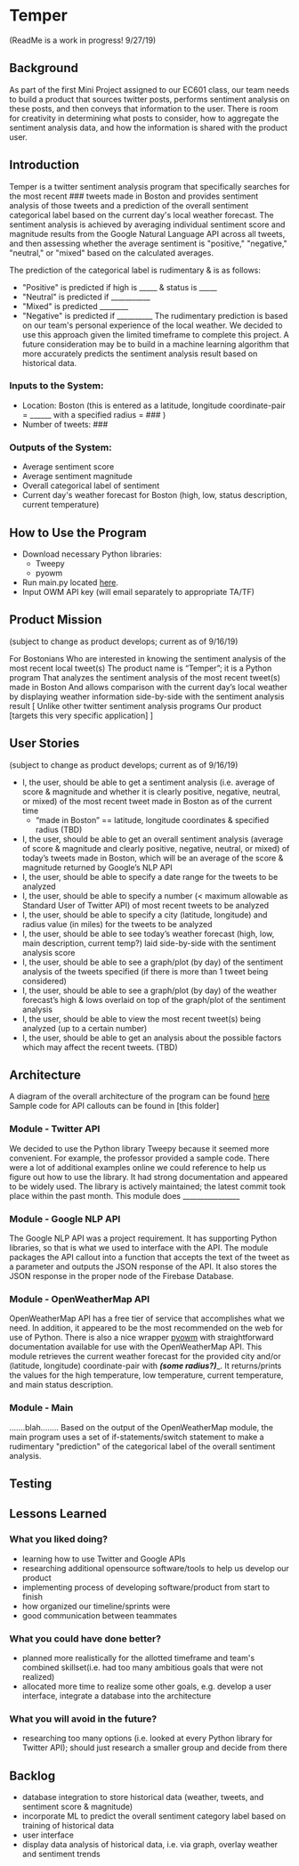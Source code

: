 # Temper
(ReadMe is a work in progress! 9/27/19)

## Background
As part of the first Mini Project assigned to our EC601 class, our team needs to build a product that sources twitter posts, performs sentiment analysis on these posts, and then conveys that information to the user. There is room for creativity in determining what posts to consider, how to aggregate the sentiment analysis data, and how the information is shared with the product user.

## Introduction
Temper is a twitter sentiment analysis program that specifically searches for the most recent ### tweets made in Boston and provides sentiment analysis of those tweets and a prediction of the overall sentiment categorical label based on the current day's local weather forecast. The sentiment analysis is achieved by averaging individual sentiment score and magnitude results from the Google Natural Language API across all tweets, and then assessing whether the average sentiment is "positive," "negative," "neutral," or "mixed" based on the calculated averages. 

The prediction of the categorical label is rudimentary & is as follows:
- "Positive" is predicted if high is _____ & status is _____
- "Neutral" is predicted if ___________
- "Mixed" is predicted ________
- "Negative" is predicted if __________
The rudimentary prediction is based on our team's personal experience of the local weather. We decided to use this approach given the limited timeframe to complete this project. A future consideration may be to build in a machine learning algorithm that more accurately predicts the sentiment analysis result based on historical data.

### Inputs to the System:
- Location: Boston (this is entered as a latitude, longitude coordinate-pair = ______ with a specified radius = ### )
- Number of tweets: ###

### Outputs of the System:
- Average sentiment score
- Average sentiment magnitude
- Overall categorical label of sentiment
- Current day's weather forecast for Boston (high, low, status description, current temperature)

## How to Use the Program
- Download necessary Python libraries:
  - Tweepy
  - pyowm
- Run main.py located [here](https://github.com/tpham393/EC601_MiniProject1/blob/master/Temper/main.py).
- Input OWM API key (will email separately to appropriate TA/TF)

## Product Mission
(subject to change as product develops; current as of 9/16/19)

For Bostonians
Who are interested in knowing the sentiment analysis of the most recent local tweet(s)
The product name is “Temper”; it is a Python program
That analyzes the sentiment analysis of the most recent tweet(s) made in Boston
And allows comparison with the current day’s local weather by displaying weather information side-by-side with the sentiment analysis result
[ Unlike other twitter sentiment analysis programs
Our product [targets this very specific application] ]

## User Stories
(subject to change as product develops; current as of 9/16/19)

- I, the user, should be able to get a sentiment analysis (i.e. average of score & magnitude and whether it is clearly positive, negative, neutral, or mixed) of the most recent tweet made in Boston as of the current time
  - “made in Boston” == latitude, longitude coordinates & specified radius (TBD)
-	I, the user, should be able to get an overall sentiment analysis (average of score & magnitude and clearly positive, negative, neutral, or mixed) of today’s tweets made in Boston, which will be an average of the score & magnitude returned by Google’s NLP API
-	I, the user, should be able to specify a date range for the tweets to be analyzed
-	I, the user, should be able to specify a number (< maximum allowable as Standard User of Twitter API) of most recent tweets to be analyzed
-	I, the user, should be able to specify a city (latitude, longitude) and radius value (in miles) for the tweets to be analyzed
-	I, the user, should be able to see today’s weather forecast (high, low, main description, current temp?) laid side-by-side with the sentiment analysis score
-	I, the user, should be able to see a graph/plot (by day) of the sentiment analysis of the tweets specified (if there is more than 1 tweet being considered)
-	I, the user, should be able to see a graph/plot (by day) of the weather forecast’s high & lows overlaid on top of the graph/plot of the sentiment analysis
-	I, the user, should be able to view the most recent tweet(s) being analyzed (up to a certain number)
-	I, the user, should be able to get an analysis about the possible factors which may affect the recent tweets. (TBD)

## Architecture
A diagram of the overall architecture of the program can be found [here](https://github.com/tpham393/EC601_MiniProject1/blob/master/architecture.png)
Sample code for API callouts can be found in [this folder]

### Module - Twitter API
We decided to use the Python library Tweepy because it seemed more convenient. For example, the professor provided a sample code. There were a lot of additional examples online we could reference to help us figure out how to use the library. It had strong documentation and appeared to be widely used. The library is actively maintained; the latest commit took place within the past month. 
This module does ________________

### Module - Google NLP API
The Google NLP API was a project requirement. It has supporting Python libraries, so that is what we used to interface with the API. The module packages the API callout into a function that accepts the text of the tweet as a parameter and outputs the JSON response of the API. It also stores the JSON response in the proper node of the Firebase Database.

### Module - OpenWeatherMap API
OpenWeatherMap API has a free tier of service that accomplishes what we need. In addition, it appeared to be the most recommended on the web for use of Python. There is also a nice wrapper [pyowm](https://github.com/csparpa/pyowm) with straightforward documentation available for use with the OpenWeatherMap API.
This module retrieves the current weather forecast for the provided city and/or (latitude, longitude) coordinate-pair with ___(some radius?)____. It returns/prints the values for the high temperature, low temperature, current temperature, and main status description. 

### Module - Main
.......blah........
Based on the output of the OpenWeatherMap module, the main program uses a set of if-statements/switch statement to make a rudimentary "prediction" of the categorical label of the overall sentiment analysis.

## Testing

## Lessons Learned
### What you liked doing?
- learning how to use Twitter and Google APIs
- researching additional opensource software/tools to help us develop our product
- implementing process of developing software/product from start to finish
- how organized our timeline/sprints were
- good communication between teammates

### What you could have done better?
- planned more realistically for the allotted timeframe and team's combined skillset(i.e. had too many ambitious goals that were not realized)
- allocated more time to realize some other goals, e.g. develop a user interface, integrate a database into the architecture

### What you will avoid in the future?
- researching too many options (i.e. looked at every Python library for Twitter API); should just research a smaller group and decide from there

## Backlog
- database integration to store historical data (weather, tweets, and sentiment score & magnitude)
- incorporate ML to predict the overall sentiment category label based on training of historical data
- user interface
- display data analysis of historical data, i.e. via graph, overlay weather and sentiment trends
